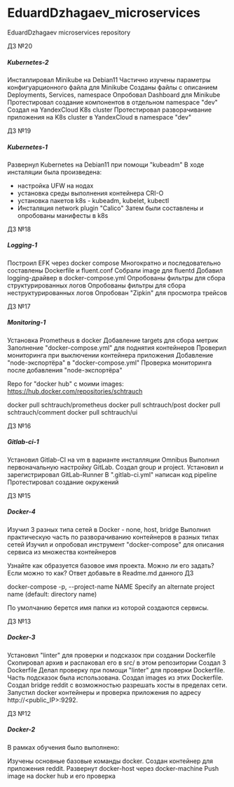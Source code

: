 # EduardDzhagaev_microservices
EduardDzhagaev microservices repository

ДЗ №20
##### Kubernetes-2 #####

Инсталлировал Minikube на Debian11
Частично изучены параметры конфигуарционного файла для Minikube
Созданы файлы с описанием Deployments, Services, namespace
Опробовал Dashboard для Minikube
Протестировал создание компонентов в отдельном namespace "dev" 
Создал на YandexCloud K8s cluster
Протестировал разворачивание приложения на K8s cluster в YandexCloud в namespace "dev"


ДЗ №19
##### Kubernetes-1 #####

Развернул Kubernetes на Debian11 при помощи "kubeadm"
В ходе инсталяции была произведена: 
- настройка UFW  на нодах
- установка среды выполнения контейнера CRI-O
- установка пакетов k8s - kubeadm, kubelet, kubectl
- Инсталяция network plugin "Calico"
Затем были составлены и опробованы манифесты в k8s



ДЗ №18
##### Logging-1 #####

Построил EFK через docker compose
Многократно и последовательно составлены Dockerfile и fluent.conf
Собрали image для fluentd
Добавил logging-драйвер в docker-compose.yml
Опробованы фильтры для сбора структурированных логов
Опробованы фильтры для сбора неструктурированных логов
Опробован "Zipkin" для просмотра трейсов


ДЗ №17
##### Monitoring-1 #####

Установка Prometheus в docker
Добавление targets для сбора метрик
Заполнение "docker-compose.yml" для поднятия контейнеров
Проверил мониторинга при выключении контейнера приложения
Добавление "node-экспортёра" в "docker-compose.yml"
Проверка мониторинга после добавления "node-экспортёра"

Repo for "docker hub" c моими images:
https://hub.docker.com/repositories/schtrauch

docker pull schtrauch/prometheus
docker pull schtrauch/post
docker pull schtrauch/comment
docker pull schtrauch/ui 

ДЗ №16
##### Gitlab-ci-1 #####

Установил Gitlab-СI на vm в варианте инсталляции Omnibus
Выполнил первоначальную настройку GitLab. Cоздал group и project. 
Установил и зарегистрировал GitLab-Runner
В ".gitlab-ci.yml" написан код pipeline
Протестировал создание окружений


ДЗ №15
##### Docker-4 #####

Изучил 3 разных типа сетей в Docker - none, host, bridge
Выполнил практическую часть по разворачиванию контейнеров в разных типах сетей
Изучил и опробовал инструмент "docker-compose" для описания сервиса из множества контейнеров

Узнайте как образуется базовое имя проекта. Можно ли его задать? Если можно то как? Ответ добавьте в Readme.md данного ДЗ

docker-compose
-p, --project-name NAME     Specify an alternate project name
                                  (default: directory name)

По умолчанию берется имя папки из которой создаются сервисы.


ДЗ №13
##### Docker-3 #####

Установил "linter" для проверки и подсказок при создании Dockerfile
Скопировал архив и распаковал его в src/ в этом репозитории
Cоздал 3 Dockerfile
Делал проверку при помощи "linter" для проверки Dockerfile. Часть подсказок была использована.
Создал images из этих Dockerfile.
Создал bridge reddit с возможностью разрешать хосты в пределах сети.
Запустил docker контейнеры и проверка приложения по адресу 
http://<public_IP>:9292.


ДЗ №12
##### Docker-2 #####

В рамках обучения было выполнено:

Изучены основные базовые команды docker.
Создан контейнер для приложения reddit.
Развернут docker-host через docker-machine
Push image на docker hub и его проверка
